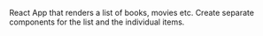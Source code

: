 React App that renders a list of books, movies etc. Create separate components for the list and the individual items. 
